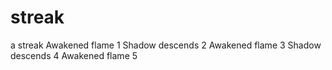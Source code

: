 # streak
a streak
Awakened flame 1
Shadow descends 2
Awakened flame 3
Shadow descends 4
Awakened flame 5
